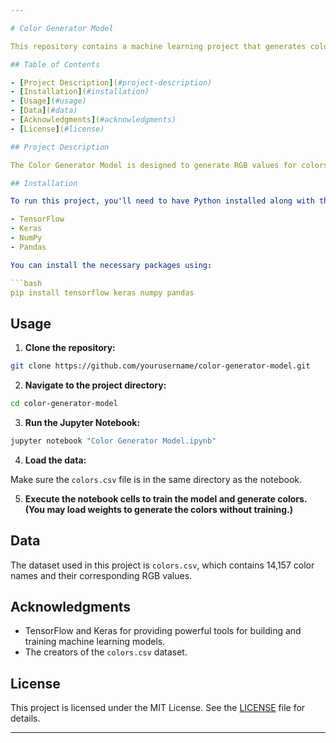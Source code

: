 ```yaml
---

# Color Generator Model

This repository contains a machine learning project that generates colors based on a dataset of color names and their corresponding RGB values. The model is built using TensorFlow and Keras.

## Table of Contents

- [Project Description](#project-description)
- [Installation](#installation)
- [Usage](#usage)
- [Data](#data)
- [Acknowledgments](#acknowledgments)
- [License](#license)

## Project Description

The Color Generator Model is designed to generate RGB values for colors based on a dataset containing color names and their RGB values. This project demonstrates the use of deep learning techniques for regression tasks.

## Installation

To run this project, you'll need to have Python installed along with the following libraries:

- TensorFlow
- Keras
- NumPy
- Pandas

You can install the necessary packages using:

```bash
pip install tensorflow keras numpy pandas
```

## Usage

1. **Clone the repository:**

```bash
git clone https://github.com/yourusername/color-generator-model.git
```

2. **Navigate to the project directory:**

```bash
cd color-generator-model
```

3. **Run the Jupyter Notebook:**

```bash
jupyter notebook "Color Generator Model.ipynb"
```

4. **Load the data:**

Make sure the `colors.csv` file is in the same directory as the notebook.

5. **Execute the notebook cells to train the model and generate colors.
   (You may load weights to generate the colors without training.)**

## Data

The dataset used in this project is `colors.csv`, which contains 14,157 color names and their corresponding RGB values. 

## Acknowledgments

- TensorFlow and Keras for providing powerful tools for building and training machine learning models.
- The creators of the `colors.csv` dataset.

## License

This project is licensed under the MIT License. See the [LICENSE](LICENSE) file for details.

---
```

